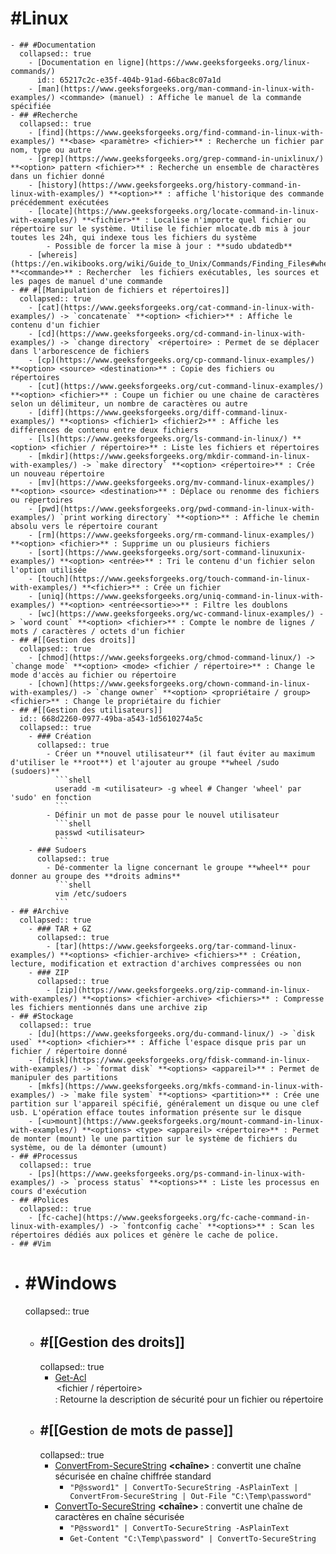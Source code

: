 # #Linux
	- ## #Documentation
	  collapsed:: true
		- [Documentation en ligne](https://www.geeksforgeeks.org/linux-commands/)
		  id:: 65217c2c-e35f-404b-91ad-66bac8c07a1d
		- [man](https://www.geeksforgeeks.org/man-command-in-linux-with-examples/) <commande> (manuel) : Affiche le manuel de la commande spécifiée
	- ## #Recherche
	  collapsed:: true
		- [find](https://www.geeksforgeeks.org/find-command-in-linux-with-examples/) **<base> <paramètre> <fichier>** : Recherche un fichier par nom, type ou autre
		- [grep](https://www.geeksforgeeks.org/grep-command-in-unixlinux/) **<option> pattern <fichier>** : Recherche un ensemble de charactères dans un fichier donné
		- [history](https://www.geeksforgeeks.org/history-command-in-linux-with-examples/) **<option>** : affiche l'historique des commande précédemment exécutées
		- [locate](https://www.geeksforgeeks.org/locate-command-in-linux-with-examples/) **<fichier>** : Localise n'importe quel fichier ou répertoire sur le système. Utilise le fichier mlocate.db mis à jour toutes les 24h, qui indexe tous les fichiers du système
			- Possible de forcer la mise à jour : **sudo ubdatedb**
		- [whereis](https://en.wikibooks.org/wiki/Guide_to_Unix/Commands/Finding_Files#whereis) **<commande>** : Rechercher  les fichiers exécutables, les sources et les pages de manuel d'une commande
	- ## #[[Manipulation de fichiers et répertoires]]
	  collapsed:: true
		- [cat](https://www.geeksforgeeks.org/cat-command-in-linux-with-examples/) -> `concatenate` **<option> <fichier>** : Affiche le contenu d'un fichier
		- [cd](https://www.geeksforgeeks.org/cd-command-in-linux-with-examples/) -> `change directory` <répertoire> : Permet de se déplacer dans l'arborescence de fichiers
		- [cp](https://www.geeksforgeeks.org/cp-command-linux-examples/) **<option> <source> <destination>** : Copie des fichiers ou répertoires
		- [cut](https://www.geeksforgeeks.org/cut-command-linux-examples/) **<option> <fichier>** : Coupe un fichier ou une chaine de caractères selon un délimiteur, un nombre de caractères ou autre
		- [diff](https://www.geeksforgeeks.org/diff-command-linux-examples/) **<options> <fichier1> <fichier2>** : Affiche les différences de contenu entre deux fichiers
		- [ls](https://www.geeksforgeeks.org/ls-command-in-linux/) **<option> <fichier / répertoire>** : Liste les fichiers et répertoires
		- [mkdir](https://www.geeksforgeeks.org/mkdir-command-in-linux-with-examples/) -> `make directory` **<option> <répertoire>** : Crée un nouveau répertoire
		- [mv](https://www.geeksforgeeks.org/mv-command-linux-examples/) **<option> <source> <destination>** : Déplace ou renomme des fichiers ou répertoires
		- [pwd](https://www.geeksforgeeks.org/pwd-command-in-linux-with-examples/) `print working directory` **<option>** : Affiche le chemin absolu vers le répertoire courant
		- [rm](https://www.geeksforgeeks.org/rm-command-linux-examples/) **<option> <fichier>** : Supprime un ou plusieurs fichiers
		- [sort](https://www.geeksforgeeks.org/sort-command-linuxunix-examples/) **<option> <entrée>** : Tri le contenu d'un fichier selon l'option utilisée
		- [touch](https://www.geeksforgeeks.org/touch-command-in-linux-with-examples/) **<fichier>** : Crée un fichier
		- [uniq](https://www.geeksforgeeks.org/uniq-command-in-linux-with-examples/) **<option> <entrée<sortie>>** : Filtre les doublons
		- [wc](https://www.geeksforgeeks.org/wc-command-linux-examples/) -> `word count` **<option> <fichier>** : Compte le nombre de lignes / mots / caractères / octets d'un fichier
	- ## #[[Gestion des droits]]
	  collapsed:: true
		- [chmod](https://www.geeksforgeeks.org/chmod-command-linux/) -> `change mode` **<option> <mode> <fichier / répertoire>** : Change le mode d'accès au fichier ou répertoire
		- [chown](https://www.geeksforgeeks.org/chown-command-in-linux-with-examples/) -> `change owner` **<option> <propriétaire / group> <fichier>** : Change le propriétaire du fichier
	- ## #[[Gestion des utilisateurs]]
	  id:: 668d2260-0977-49ba-a543-1d5610274a5c
	  collapsed:: true
		- ### Création
		  collapsed:: true
			- Créer un **nouvel utilisateur** (il faut éviter au maximum d'utiliser le **root**) et l'ajouter au groupe **wheel /sudo (sudoers)** 
			  ```shell
			  useradd -m <utilisateur> -g wheel # Changer 'wheel' par 'sudo' en fonction
			  ```
			- Définir un mot de passe pour le nouvel utilisateur 
			  ```shell
			  passwd <utilisateur>
			  ```
		- ### Sudoers
		  collapsed:: true
			- Dé-commenter la ligne concernant le groupe **wheel** pour donner au groupe des **droits admins** 
			  ```shell
			  vim /etc/sudoers
			  ```
	- ## #Archive
	  collapsed:: true
		- ### TAR + GZ
		  collapsed:: true
			- [tar](https://www.geeksforgeeks.org/tar-command-linux-examples/) **<options> <fichier-archive> <fichiers>** : Création, lecture, modification et extraction d'archives compressées ou non
		- ### ZIP
		  collapsed:: true
			- [zip](https://www.geeksforgeeks.org/zip-command-in-linux-with-examples/) **<options> <fichier-archive> <fichiers>** : Compresse les fichiers mentionnés dans une archive zip
	- ## #Stockage
	  collapsed:: true
		- [du](https://www.geeksforgeeks.org/du-command-linux/) -> `disk used` **<option> <fichier>** : Affiche l'espace disque pris par un fichier / répertoire donné
		- [fdisk](https://www.geeksforgeeks.org/fdisk-command-in-linux-with-examples/) -> `format disk` **<options> <appareil>** : Permet de manipuler des partitions
		- [mkfs](https://www.geeksforgeeks.org/mkfs-command-in-linux-with-examples/) -> `make file system` **<options> <partition>** : Crée une partition sur l'appareil spécifié, généralement un disque ou une clef usb. L'opération efface toutes information présente sur le disque
		- [<u>mount](https://www.geeksforgeeks.org/mount-command-in-linux-with-examples/) **<options> <type> <appareil> <répertoire>** : Permet de monter (mount) le une partition sur le système de fichiers du système, ou de la démonter (umount)
	- ## #Processus
	  collapsed:: true
		- [ps](https://www.geeksforgeeks.org/ps-command-in-linux-with-examples/) -> `process status` **<options>** : Liste les processus en cours d'exécution
	- ## #Polices
	  collapsed:: true
		- [fc-cache](https://www.geeksforgeeks.org/fc-cache-command-in-linux-with-examples/) -> `fontconfig cache` **<options>** : Scan les répertoires dédiés aux polices et génère le cache de police.
	- ## #Vim
- # #Windows
  collapsed:: true
	- ## #[[Gestion des droits]]
	  collapsed:: true
		- [Get-Acl](https://learn.microsoft.com/en-us/powershell/module/microsoft.powershell.security/get-acl?view=powershell-7.3) **<option> <fichier / répertoire>** : Retourne la description de sécurité pour un fichier ou répertoire
	- ## #[[Gestion de mots de passe]]
	  collapsed:: true
		- [ConvertFrom-SecureString](https://learn.microsoft.com/en-us/powershell/module/microsoft.powershell.security/convertfrom-securestring?view=powershell-7.3) **<chaîne> <options>** : convertit une chaîne sécurisée en chaîne chiffrée standard
			- `"P@ssword1" | ConvertTo-SecureString -AsPlainText | ConvertFrom-SecureString | Out-File "C:\Temp\password"`
		- [ConvertTo-SecureString](https://learn.microsoft.com/en-us/powershell/module/microsoft.powershell.security/convertto-securestring?view=powershell-7.3) **<chaîne> <options>** : convertit une chaîne de caractères en chaîne sécurisée
			- `"P@ssword1" | ConvertTo-SecureString -AsPlainText`
			- `Get-Content "C:\Temp\password" | ConvertTo-SecureString`
